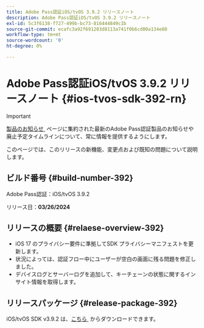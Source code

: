 ```yaml
---
title: Adobe Pass認証iOS/tvOS 3.9.2 リリースノート
description: Adobe Pass認証iOS/tvOS 3.9.2 リリースノート
exl-id: 5c3f6138-f727-499b-bc73-816444849c1b
source-git-commit: ecafc3a92f691203d8113a741f0b6cd00a134e80
workflow-type: tm+mt
source-wordcount: '0'
ht-degree: 0%

---
```


# Adobe Pass認証iOS/tvOS 3.9.2 リリースノート {#ios-tvos-sdk-392-rn}

>[!IMPORTANT]
>
> [&#x200B; 製品のお知らせ &#x200B;](/help/authentication/product-announcements.md) ページに集約された最新のAdobe Pass認証製品のお知らせや廃止予定タイムラインについて、常に情報を提供するようにします。

このページでは、このリリースの新機能、変更点および既知の問題について説明します。

## ビルド番号 {#build-number-392}

Adobe Pass認証：iOS/tvOS 3.9.2

リリース日：**03/26/2024**

## リリースの概要 {#relaese-overview-392}

* iOS 17 のプライバシー要件に準拠してSDK プライバシーマニフェストを更新します。
* 状況によっては、認証フロー中にユーザーが空白の画面に残る問題を修正しました。
* デバイスログとサーバーログを追加して、キーチェーンの状態に関するインサイト情報を取得します。

## リリースパッケージ {#release-package-392}

iOS/tvOS SDK v3.9.2 は、[&#x200B; こちら &#x200B;](https://tve.zendesk.com/hc/en-us/articles/204963209-iOS-tvOS-Native-AccessEnabler-Library) からダウンロードできます。
